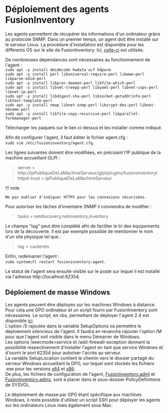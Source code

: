# Déploiement des agents FusionInventory

Les agents permettent de récupérer les informations d'un ordinateur grâce au protocole SNMP. Dans un premier temps, un agent doit être installé sur le serveur Linux. La procédure d'installation est disponible pour les différents OS sur le site de FusionInventory. Ici, [celle-ci](http://fusioninventory.org/documentation/agent/installation/linux/deb.html) est utilisée.

De nombreuses dépendances sont nécessaires au fonctionnement de l'agent :  
`sudo apt -y install dmidecode hwdata ucf hdparm`  
`sudo apt -y install perl libuniversal-require-perl libwww-perl libparse-edid-perl`  
`sudo apt -y install libproc-daemon-perl libfile-which-perl`  
`sudo apt -y install libxml-treepp-perl libyaml-perl libnet-cups-perl libnet-ip-perl`  
`sudo apt -y install libdigest-sha-perl libsocket-getaddrinfo-perl libtext-template-perl`  
`sudo apt -y install nmap libnet-snmp-perl libcrypt-des-perl libnet-nbname-perl`  
`sudo apt -y install libfile-copy-recursive-perl libparallel-forkmanager-perl`

Télécharger les paquets sur le lien ci-dessus et les installer comme indiqué.

Afin de configurer l'agent, il faut éditer le fichier agent.cfg :  
`sudo vim /etc/fusioninventory/agent.cfg`.

Les lignes suivantes doivent être modifiées, en précisant l'IP publique de la machine accueillant GLPI :  
> server = http://ipPubliqueDeLaMachineServeur/glpi/plugins/fusioninventory/  
> httpd-trust = ipPubliqueDeLaMachineServeur

!!! note

	Ne pas oublier d'indiquer HTTPS pour les connexions sécurisées.

Pour autoriser les tâches d'inventaire SNMP il conviendra de modifier :  
> tasks = netdiscovery,netinventory,inventory

Le champs "tag" peut être complété afin de faciliter le tri des équipements lors de la découverte. Il est par exemple possible de mentionner le nom d'un site physique tel que :  
> tag = cauterets  

Enfin, redémarrer l'agent :  
`sudo systemctl restart fusioninventory-agent`.

Le statut de l'agent sera ensuite visible sur le poste sur lequel il est installé via l'adresse http://localhost:62354.

## Déploiement de masse Windows

Les agents peuvent être déployés sur les machines Windows à distance. Pour cela une GPO ordinateur et un script fourni par FusionInventory sont nécessaires. Le script, en vbs, permettant de déployer l'agent 2.4 est disponible [ici](/deploiementWindows/fusioninventory-agent-deployment.vbs).  
L'option /S rajoutée dans la variable SetupOptions va permettre le déploiement silencieux de l'agent. Il faudra en revanche rajouter l'option /M pour que l'agent soit visible dans le menu Démarrer de Windows.  
Les options /execmode=service et /add-firewall-exception donnent la possibilité respectivement d'installer l'agent en tant que service Windows et d'ouvrir le port 62354 pour autoriser l'accès au serveur.  
La variable SetupLocation contient le chemin vers le dossier partagé du serveur Windows accueillant la GPO, sur lequel sont stockés les fichiers .exe pour les versions [x64](/deploiementWindows/fusioninventory-agent_windows-x64_2.4.exe) et [x86](/deploiementWindows/fusioninventory-agent_windows-x86_2.4.exe).  
De plus, les fichiers de configuration de l'agent, [FusionInventory.adml](/deploiementWindows/FusionInventory.adml) et [FusionInventory.admx](/deploiementWindows/FusionInventory.admx), sont à placer dans le sous-dossier PolicyDefinitions de SYSVOL. 

Le déploiement de masse par GPO étant spécifique aux machines Windows, il reste  possible d'utiliser un script SSH pour déployer les agents sur les ordinateurs Linux mais également sous Mac.
